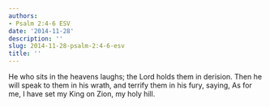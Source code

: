 ```yaml
---
authors:
- Psalm 2:4-6 ESV
date: '2014-11-28'
description: ''
slug: 2014-11-28-psalm-2:4-6-esv
title: ''
---
```

He who sits in the heavens laughs; the Lord holds them in derision. Then he will speak to them in his wrath, and terrify them in his fury, saying, As for me, I have set my King on Zion, my holy hill.



